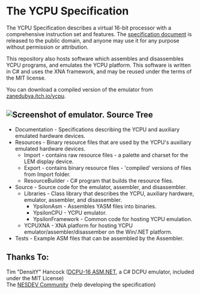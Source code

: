 The YCPU Specification
====

The YCPU Specification describes a virtual 16-bit processor with a comprehensive instruction set and features. The [specification document](https://github.com/ZaneDubya/YCPU/blob/master/Documentation/ycpu.txt "YCPU Specification Document") is released to the public domain, and anyone may use it for any purpose without permission or attribution.

This repository also hosts software which assembles and disassembles YCPU programs, and emulates the YCPU platform. This software is written in C# and uses the XNA framework, and may be reused under the terms of the MIT license.

You can download a compiled version of the emulator from [zanedubya.itch.io/ycpu](https://zanedubya.itch.io/ycpu).

![Screenshot of emulator.](https://cloud.githubusercontent.com/assets/7041719/14060723/0fdcc862-f33b-11e5-8f63-bcce0884cf4b.png)
Source Tree
----
- Documentation - Specifications describing the YCPU and auxiliary emulated hardware devices.
- Resources - Binary resource files that are used by the YCPU's auxiliary emulated hardware devices.
  - Import - contains raw resource files - a palette and charset for the LEM display device.
  - Export - contains binary resource files - 'compiled' versions of files from Import folder.
  - ResourceBuilder - C# program that builds the resource files.
- Source - Source code for the emulator, assembler, and disassembler.
  - Libraries - Class library that describes the YCPU, auxiliary hardware, emulator, assembler, and disassembler.
    - YpsilonAsm - Assembles YASM files into binaries.  
    - YpsilonCPU - YCPU emulator.
    - YpsilonFramework - Common code for hosting YCPU emulation.
  - YCPUXNA - XNA platform for hosting YCPU emulator/assembler/disassember on the Win/.NET platform.  
- Tests - Example ASM files that can be assembled by the Assembler.

Thanks To:
----
Tim "DensitY" Hancock ([DCPU-16 ASM.NET](https://github.com/densitynz/DCPU-16-ASM.NET), a C# DCPU emulator, included under the MIT License)  
The [NESDEV Community](http://www.nesdev.com) (help developing the specification)
